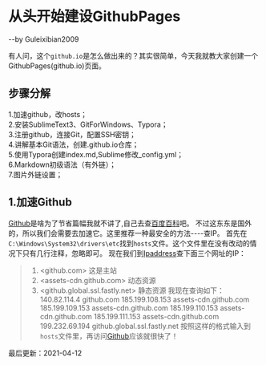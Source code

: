 # 从头开始建设GithubPages
--by Guleixibian2009

有人问，这个`github.io`是怎么做出来的？其实很简单，今天我就教大家创建一个GithubPages(github.io)页面。

## 步骤分解
1.加速github，改hosts；  
2.安装SublimeText3、GitForWindows、Typora；  
3.注册github，连接Git，配置SSH密钥；  
4.讲解基本Git语法，创建<username>.github.io仓库；<br />
5.使用Typora创建index.md,Sublime修改_config.yml；<br />
6.Markdown初级语法（有外链）；<br />
7.图片外链设置； <br />

## 1.加速Github
[Github](github.com)是啥为了节省篇幅我就不讲了,自己去查[百度百科](https://baike.baidu.com/item/Github/10145341?fr=aladdin)吧。
不过这东东是国外的，所以我们会需要去加速它。这里推荐一种最安全的方法----查IP。
首先在`C:\Windows\System32\drivers\etc`找到`hosts`文件。这个文件里在没有改动的情况下只有几行注释，忽略即可。
现在我们到[Ipaddress](www.ipaddress.com)查下面三个网址的IP：
> 1. <github.com> 这是主站
> 2. <assets-cdn.github.com> 动态资源
> 3. <github.global.ssl.fastly.net> 静态资源
我现在查询如下：
> 140.82.114.4 github.com
> 185.199.108.153 assets-cdn.github.com
> 185.199.109.153 assets-cdn.github.com
> 185.199.110.153 assets-cdn.github.com
> 185.199.111.153 assets-cdn.github.com
> 199.232.69.194 github.global.ssl.fastly.net
按照这样的格式输入到`hosts`文件里，再访问[Github](github.com)应该就很快了！


最后更新：2021-04-12

